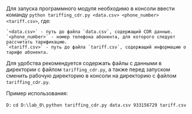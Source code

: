 Для запуска программного модуля необходимо в консоли ввести команду `python tariffing_cdr.py <data.csv> <phone_number> <tariff.csv>`, где:

    `<data.csv>` - путь до файла `data.csv`, содержащий CDR данные.
    `<phone_number>` - номер телефона абонента, для которого следует рассчитать тарификацию.
    `<tariff.csv>` - путь до файла `tariff.csv`, содержащий информацию о тарифе абонента.
    
Для удобства рекомендуется содержать файлы с данными в директории с файлом `tariffing_cdr.py`, а также перед запуском сменить рабочую директорию в консоли на директорию с файлом `tariffing_cdr.py`.

Пример использования:

`D:`
`cd D:\lab_0\`
`python tariffing_cdr.py data.csv 933156729 tariff.csv`

